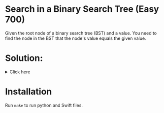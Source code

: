 # Search in a Binary Search Tree (Easy 700)
Given the root node of a binary search tree (BST) and a value. You need to find
the node in the BST that the node's value equals the given value.

# Solution:

<details><summary>Click here</summary>  
Search for node recursively, if root.val == val, return root, if less or greater
 look for it in children.

<br></br>

</details>

# Installation
Run `make` to run python and Swift files.
